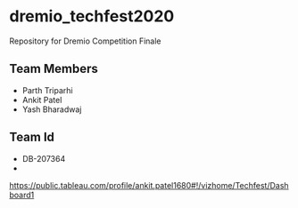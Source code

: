 # dremio_techfest2020
Repository for Dremio Competition Finale
## Team Members
* Parth Triparhi
* Ankit Patel
* Yash Bharadwaj
## Team Id
* DB-207364
*
https://public.tableau.com/profile/ankit.patel1680#!/vizhome/Techfest/Dashboard1
